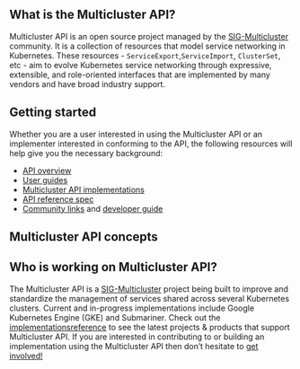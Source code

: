 ## What is the Multicluster API?

Multicluster API is an open source project managed by the [SIG-Multicluster][sig-multicluster]
community. It is a collection of resources that model service networking 
in Kubernetes. These resources - `ServiceExport`,`ServiceImport`, `ClusterSet`, etc - aim to evolve Kubernetes service networking through 
expressive, extensible, and role-oriented interfaces that are implemented by 
many vendors and have broad industry support. 

## Getting started

Whether you are a user interested in using the Multicluster API or an implementer 
interested in conforming to the API, the following resources will help give 
you the necessary background:

- [API overview](/concepts/api-overview)
- [User guides](/guides)
- [Multicluster API implementations](/implementations)
- [API reference spec](/references/spec)
- [Community links](/contributing/community) and [developer guide](/contributing/devguide)


## Multicluster API concepts

## Who is working on Multicluster API?

The Multicluster API is a
[SIG-Multicluster](SIG-Multicluster)
project being built to improve and standardize the management of services shared across several Kubernetes clusters. 
Current and in-progress implementations include Google Kubernetes Engine (GKE) and Submariner.
Check out the [implementationsreference](implementations.md) to see the latest projects &
products that support Multicluster API. If you are interested in contributing to or
building an implementation using the Multicluster API then don’t hesitate to [get
involved!](/contributing/community)

[SIG-Multicluster]: https://github.com/kubernetes/community/tree/master/sig-multicluster

